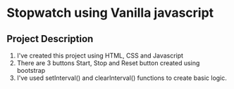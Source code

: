 # Stopwatch using Vanilla javascript

## Project Description

1. I've created this project using HTML, CSS and Javascript
2. There are 3 buttons Start, Stop and Reset button created using bootstrap
3. I've used setInterval() and clearInterval() functions to create basic logic.
